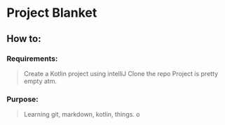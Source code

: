Project Blanket
===============
How to:
---------------
### Requirements:
> Create a Kotlin project using intelliJ
> Clone the repo
> Project is pretty empty atm.

### Purpose:
> Learning git, markdown, kotlin, things.
o
